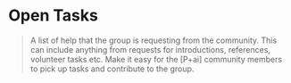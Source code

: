 # Open Tasks
> A list of help that the group is requesting from the community. This can include anything from requests for introductions, references, volunteer tasks etc. Make it easy for the [P+ai] community members to pick up tasks and contribute to the group.
